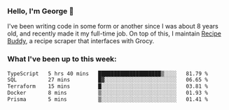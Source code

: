 ### Hello, I'm George 👋

I've been writing code in some form or another since I was about 8 years old, and recently made it my full-time job. On top of this, I maintain [Recipe Buddy](https://github.com/georgegebbett/recipe-buddy), a recipe scraper that interfaces with Grocy.  

<!--
**georgegebbett/georgegebbett** is a ✨ _special_ ✨ repository because its `README.md` (this file) appears on your GitHub profile.

Here are some ideas to get you started:

- 🔭 I’m currently working on ...
- 🌱 I’m currently learning ...
- 👯 I’m looking to collaborate on ...
- 🤔 I’m looking for help with ...
- 💬 Ask me about ...
- 📫 How to reach me: ...
- 😄 Pronouns: ...
- ⚡ Fun fact: ...
-->

### What I've been up to this week:
<!--START_SECTION:waka-->

```txt
TypeScript   5 hrs 40 mins   ████████████████████▒░░░░   81.79 %
SQL          27 mins         █▓░░░░░░░░░░░░░░░░░░░░░░░   06.65 %
Terraform    15 mins         █░░░░░░░░░░░░░░░░░░░░░░░░   03.81 %
Docker       8 mins          ▒░░░░░░░░░░░░░░░░░░░░░░░░   01.93 %
Prisma       5 mins          ▒░░░░░░░░░░░░░░░░░░░░░░░░   01.41 %
```

<!--END_SECTION:waka-->
